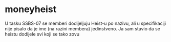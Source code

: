 # moneyheist
U tasku SSBS-07 se memberi dodijeljuju Heist-u po nazivu, ali u specifikaciji nije pisalo da je ime (na razini membera) jedinstveno. Ja sam stavio da se heistu dodijele svi koji se tako zovu 
